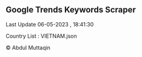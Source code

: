

## Google Trends Keywords Scraper 
 
Last Update 06-05-2023 , 18:41:30

Country List :
VIETNAM.json



© Abdul Muttaqin 
